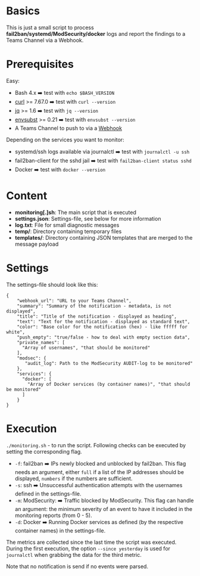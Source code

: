 # Basics
This is just a small script to process **fail2ban/systemd/ModSecurity/docker** logs and report the findings to a Teams Channel via a Webhook.

# Prerequisites 
Easy:

 - Bash 4.x ➡️ test with `echo $BASH_VERSION`
 - [curl](https://curl.se/) >= 7.67.0 ➡️ test with `curl --version`
 - [jq](https://github.com/jqlang/jq) >= 1.6 ➡️ test with `jq --version`
 - [envsubst](https://www.man7.org/linux/man-pages/man1/envsubst.1.html) >= 0.21 ➡️ test with `envsubst --version`
 - A Teams Channel to push to via a [Webhook](https://learn.microsoft.com/en-us/microsoftteams/platform/webhooks-and-connectors/how-to/add-incoming-webhook?tabs=newteams%2Cdotnet#create-an-incoming-webhook)

Depending on the services you want to monitor:
 - systemd/ssh logs available via journalctl ➡️ test with `journalctl -u ssh`
 - fail2ban-client for the sshd jail ➡️ test with `fail2ban-client status sshd`
 - Docker ➡️ test with `docker --version`

# Content

 - **monitoring[.]sh**: The main script that is executed
 - **settings.json**: Settings-file, see below for more information
 - **log.txt**: File for small diagnostic messages
 - **temp/**: Directory containing temporary files
 - **templates/**: Directory containing JSON templates that are merged to the message payload

# Settings
The settings-file should look like this:

    {
        "webhook_url": "URL to your Teams Channel",
        "summary": "Summary of the notification - metadata, is not displayed",
        "title": "Title of the notification - displayed as heading",
        "text": "Text for the notification - displayed as standard text",
        "color": "Base color for the notification (hex) - like fffff for white",
        "push_empty": "true/false - how to deal with empty section data",
        "private_names": [
          "Array of usernames", "that should be monitored"
        ],
        "modsec": {
           "audit_log": Path to the ModSecurity AUDIT-log to be monitored"
        },
        "services": {
          "docker": [
            "Array of Docker services (by container names)", "that should be monitored"
          ]
        }
    }

# Execution
`./monitoring.sh` - to run the script.
Following checks can be executed by setting the corresponding flag.

 - `-f`: fail2ban ➡️ IPs newly blocked and unblocked by fail2ban. This flag needs an argument, either `full` if a list of the IP addresses should be displayed, `numbers` if the numbers are sufficient.
 - `-s`: ssh ➡️ Unsuccessful authentication attempts with the usernames defined in the settings-file.
 - `-m`: ModSecurity: ➡️ Traffic blocked by ModSecurity. This flag can handle an argument: the minimum severity of an event to have it included in the monitoring reports (from 0 - 5).
 - `-d`: Docker ➡️ Running Docker services as defined (by the respective container names) in the settings-file.

The metrics are collected since the last time the script was executed.
During the first execution, the option `--since yesterday` is used for `journalctl` when grabbing the data for the third metric.

Note that no notification is send if no events were parsed.
